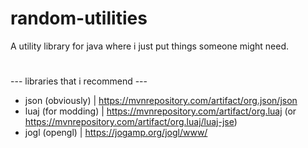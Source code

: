 # random-utilities
A utility library for java where i just put things someone might need.




#
--- libraries that i recommend ---
- json (obviously) | https://mvnrepository.com/artifact/org.json/json
- luaj (for modding) | https://mvnrepository.com/artifact/org.luaj (or https://mvnrepository.com/artifact/org.luaj/luaj-jse)
- jogl (opengl) | https://jogamp.org/jogl/www/
